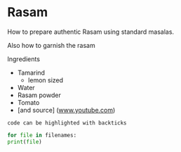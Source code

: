 # Rasam
How to prepare authentic Rasam using standard masalas.

Also how to garnish the rasam

Ingredients

  - Tamarind
    - lemon sized
  - Water
  - Rasam powder
  - Tomato
  - [and source] (www.youtube.com)
  
  `code can be highlighted with backticks`
  
  ```Python
  for file in filenames:
  print(file)
  ```
